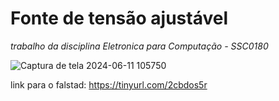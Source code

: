 # Fonte de tensão ajustável
*trabalho da disciplina Eletronica para Computação - SSC0180*



![Captura de tela 2024-06-11 105750](https://github.com/danieljmanzano/fonte-de-tensao-ajustavel/assets/162331747/e3c710aa-9977-4a19-93ae-4c3c98ba290d)

link para o falstad: https://tinyurl.com/2cbdos5r



